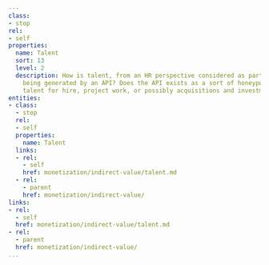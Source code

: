 ```yaml
---
class:
- stop
rel:
- self
properties:
  name: Talent
  sort: 13
  level: 2
  description: How is talent, from an HR perspective considered as part of the value
    being generated by an API? Does the API exists as a sort of honeypot to attract
    talent for hire, project work, or possibly acquisitions and investments.
entities:
- class:
  - stop
  rel:
  - self
  properties:
    name: Talent
  links:
  - rel:
    - self
    href: monetization/indirect-value/talent.md
  - rel:
    - parent
    href: monetization/indirect-value/
links:
- rel:
  - self
  href: monetization/indirect-value/talent.md
- rel:
  - parent
  href: monetization/indirect-value/
...
```

